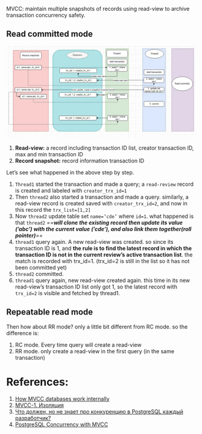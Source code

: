 
MVCC: maintain multiple snapshots of records using read-view to archive transaction concurrency safety.

## Read committed mode

![Pasted image 20231014190615](../../../../_Attachments/Pasted%20image%2020231014190615.png)

1. **Read-view:** a record including transaction ID list, creator transaction ID, max and min transaction ID
2. **Record snapshot:** record information transaction ID

Let’s see what happened in the above step by step.

1. `Thread1` started the transaction and made a query; a `read-review` record is created and labeled with `creator_trx_id=1`
2. Then `thread2` also started a transaction and made a query. similarly, a read-view record is created saved with `creator_trx_id=2`, and now in this record the `trx_list=[1,2]`
3. Now `thread2` update table set `name=’cde’` where `id=1`. what happened is that `thread2` *==**will clone the existing record then update its value (’abc’) with the current value (’cde’), and also link them together(roll pointer)**==*
4. `thread1` query again. A new read-view was created. so since its transaction ID is 1, and **the rule is to find the latest record in which the transaction ID is not in the current review’s active transaction list**. the match is recorded with trx_id=1. (trx_id=2 is still in the list so it has not been committed yet)
5. `thread2` committed.
6. `thread1` query again, new read-view created again. this time in its new read-view’s transaction ID list only got 1, so the latest record with `trx_id=2` is visible and fetched by thread1.

## Repeatable read mode

Then how about RR mode? only a little bit different from RC mode. so the difference is:

1. RC mode. Every time query will create a read-view
2. RR mode. only create a read-view in the first query (in the same transaction)

# References:

1. [How MVCC databases work internally](https://kousiknath.medium.com/how-mvcc-databases-work-internally-84a27a380283)
2. [MVCC-1. Изоляция](https://habr.com/ru/company/postgrespro/blog/442804/)
3. [Что должен, но не знает про конкуренцию в PostgreSQL каждый разработчик?](https://habr.com/ru/post/581854/)
4. [PostgreSQL Concurrency with MVCC](https://devcenter.heroku.com/articles/postgresql-concurrency)